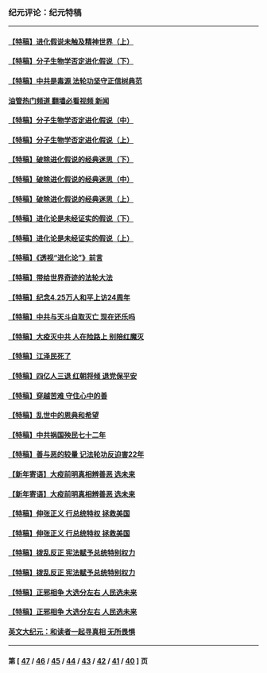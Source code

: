 ### 纪元评论：纪元特稿
---
#### [【特稿】进化假说未触及精神世界（上）](../../pages/nsc424/n14042113.md?08040330) 
#### [【特稿】分子生物学否定进化假说（下）](../../pages/nsc424/n14038267.md?08040330) 
#### [【特稿】中共是毒源 法轮功坚守正信树典范](../../pages/nsc424/n14037281.md?08040330) 
#### [油管热门频道 翻墙必看视频 新闻](ok?08040330)
#### [【特稿】分子生物学否定进化假说（中）](../../pages/nsc424/n14035548.md?08040330) 
#### [【特稿】分子生物学否定进化假说（上）](../../pages/nsc424/n14032398.md?08040330) 
#### [【特稿】破除进化假说的经典迷思（下）](../../pages/nsc424/n14029015.md?08040330) 
#### [【特稿】破除进化假说的经典迷思（中）](../../pages/nsc424/n14027341.md?08040330) 
#### [【特稿】破除进化假说的经典迷思（上）](../../pages/nsc424/n14024749.md?08040330) 
#### [【特稿】进化论是未经证实的假说（下）](../../pages/nsc424/n14022170.md?08040330) 
#### [【特稿】进化论是未经证实的假说（上）](../../pages/nsc424/n14020737.md?08040330) 
#### [【特稿】《透视“进化论”》前言](../../pages/nsc424/n14019941.md?08040330) 
#### [【特稿】带给世界奇迹的法轮大法](../../pages/nsc424/n13994132.md?08040330) 
#### [【特稿】纪念4.25万人和平上访24周年](../../pages/nsc424/n13980883.md?08040330) 
#### [【特稿】中共与天斗自取灭亡 现在还乐吗](../../pages/nsc424/n13897482.md?08040330) 
#### [【特稿】大疫灭中共 人在险路上 别陪红魔灭](../../pages/nsc424/n13890697.md?08040330) 
#### [【特稿】江泽民死了](../../pages/nsc424/n13876300.md?08040330) 
#### [【特稿】四亿人三退 红朝将倾 退党保平安](../../pages/nsc424/n13794378.md?08040330) 
#### [【特稿】穿越苦难 守住心中的善](../../pages/nsc424/n13784979.md?08040330) 
#### [【特稿】乱世中的恩典和希望](../../pages/nsc424/n13734687.md?08040330) 
#### [【特稿】中共祸国殃民七十二年](../../pages/nsc424/n13272607.md?08040330) 
#### [【特稿】善与恶的较量 记法轮功反迫害22年](../../pages/nsc424/n13086597.md?08040330) 
#### [【新年寄语】大疫前明真相辨善恶 选未来](../../pages/nsc424/n12660855.md?08040330) 
#### [【新年寄语】大疫前明真相辨善恶 选未来](../../pages/nsc424/n12660855.md?08040330) 
#### [【特稿】伸张正义 行总统特权 拯救美国](../../pages/nsc424/n12616806.md?08040330) 
#### [【特稿】伸张正义 行总统特权 拯救美国](../../pages/nsc424/n12616806.md?08040330) 
#### [【特稿】拨乱反正 宪法赋予总统特别权力](../../pages/nsc424/n12598306.md?08040330) 
#### [【特稿】拨乱反正 宪法赋予总统特别权力](../../pages/nsc424/n12598306.md?08040330) 
#### [【特稿】正邪相争 大选分左右 人民选未来](../../pages/nsc424/n12545208.md?08040330) 
#### [【特稿】正邪相争 大选分左右 人民选未来](../../pages/nsc424/n12545208.md?08040330) 
#### [英文大纪元：和读者一起寻真相 无所畏惧](../../pages/nsc424/n12542027.md?08040330) 

---
#### 第 [ [47](./47.md?08040330) / [46](./46.md?08040330) / [45](./45.md?08040330) / [44](./44.md?08040330) / [43](./43.md?08040330) / [42](./42.md?08040330) / [41](./41.md?08040330) / [40](./40.md?08040330) ] 页

